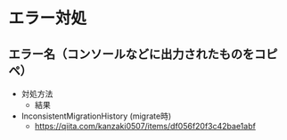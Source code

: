 # エラー対処

## エラー名（コンソールなどに出力されたものをコピペ）
- 対処方法
    - 結果
- InconsistentMigrationHistory (migrate時)
    - https://qiita.com/kanzaki0507/items/df056f20f3c42bae1abf